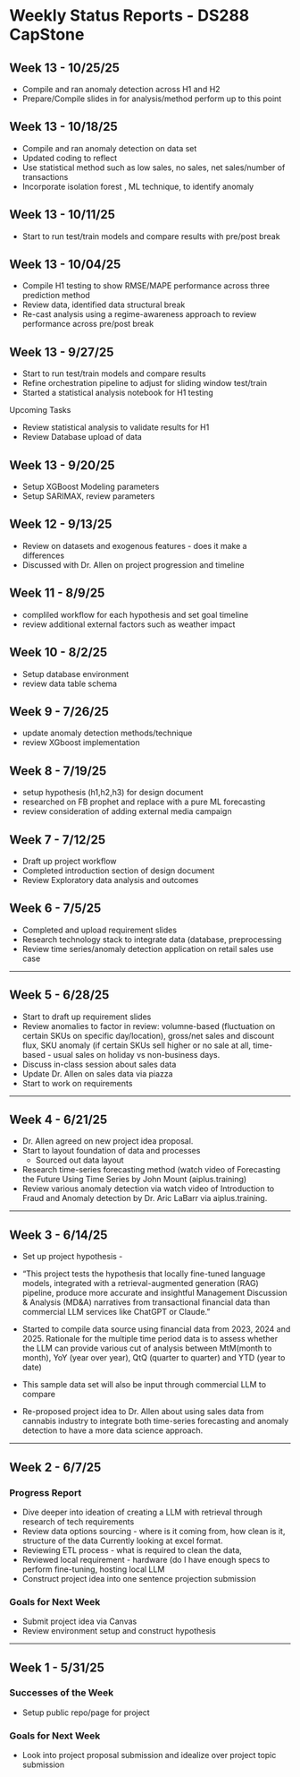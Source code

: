 # Weekly Status Reports - DS288 CapStone


## Week 13 - 10/25/25
- Compile and ran anomaly detection across H1 and H2
- Prepare/Compile slides in for analysis/method perform up to this point

## Week 13 - 10/18/25
- Compile and ran anomaly detection on data set
- Updated coding to reflect 
- Use statistical method such as low sales, no sales, net sales/number of transactions
- Incorporate isolation forest , ML technique, to identify anomaly

## Week 13 - 10/11/25
- Start to run test/train models and compare results with pre/post break

## Week 13 - 10/04/25
- Compile H1 testing to show RMSE/MAPE performance across three prediction method
- Review data, identified data structural break
- Re-cast analysis using a regime-awareness approach to review performance across pre/post break

## Week 13 - 9/27/25
- Start to run test/train models and compare results
- Refine orchestration pipeline to adjust for sliding window test/train
- Started a statistical analysis notebook for H1 testing

Upcoming Tasks

- Review statistical analysis to validate results for H1
- Review Database upload of data

## Week 13 - 9/20/25
- Setup XGBoost Modeling parameters
- Setup SARIMAX, review parameters

## Week 12 - 9/13/25
- Review on datasets and exogenous features - does it make a differences
- Discussed with Dr. Allen on project progression and timeline

## Week 11 - 8/9/25

- compliled workflow for each hypothesis and set goal timeline
- review additional external factors such as weather impact 

## Week 10 - 8/2/25

- Setup database environment 
- review data table schema

## Week 9 - 7/26/25

- update anomaly detection methods/technique
- review XGboost implementation

## Week 8 - 7/19/25

- setup hypothesis (h1,h2,h3) for design document
- researched on FB prophet and replace with a pure ML forecasting
- review consideration of adding external media campaign

## Week 7 - 7/12/25

- Draft up project workflow 
- Completed introduction section of design document
- Review Exploratory data analysis and outcomes

## Week 6 - 7/5/25

- Completed and upload requirement slides
- Research technology stack to integrate data (database, preprocessing
- Review time series/anomaly detection application on retail sales use case

-----------------------------------------------------------------------------------
## Week 5 - 6/28/25

- Start to draft up requirement slides
- Review anomalies to factor in review: volumne-based (fluctuation on certain SKUs on specific day/location), gross/net sales and discount flux, SKU anomaly (if certain SKUs sell higher or no sale at all, time-based - usual sales on holiday vs non-business days.
- Discuss in-class session about sales data
- Update Dr. Allen on sales data via piazza
- Start to work on requirements
-----------------------------------------------------------------------------------
## Week 4 - 6/21/25

- Dr. Allen agreed on new project idea proposal.
- Start to layout foundation of data and processes
  - Sourced out data layout
- Research time-series forecasting method (watch video of Forecasting the Future Using Time Series by John Mount (aiplus.training)
- Review various anomaly detection via watch video of Introduction to Fraud and Anomaly detection by Dr. Aric LaBarr via aiplus.training.
-----------------------------------------------------------------------------------
## Week 3 - 6/14/25

- Set up project hypothesis -
- “This project tests the hypothesis that locally fine-tuned language models, integrated with a retrieval-augmented generation (RAG) pipeline, produce more accurate and insightful Management Discussion & Analysis (MD&A) narratives from transactional financial data than commercial LLM services like ChatGPT or Claude.”

- Started to compile data source using financial data from 2023, 2024 and 2025.
  Rationale for the multiple time period data is to assess whether the LLM can provide various cut of analysis between MtM(month to month), YoY (year over year), QtQ (quarter to quarter) and YTD (year to date)
- This sample data set will also be input through commercial LLM to compare
- Re-proposed project idea to Dr. Allen about using sales data from cannabis industry to integrate both time-series forecasting and anomaly detection to have a more data science approach.

-----------------------------------------------------------------------------------

## Week 2 - 6/7/25

### Progress Report
- Dive deeper into ideation of creating a LLM with retrieval through research of tech requirements
- Review data options sourcing - where is it coming from, how clean is it, structure of the data
    Currently looking at excel format.
- Reviewing ETL process - what is required to clean the data, 
- Reviewed local requirement - hardware (do I have enough  specs to perform fine-tuning, hosting local LLM
- Construct project idea into one sentence projection submission

<!--### Difficulties of the Week
- [Challenges faced]   -->

### Goals for Next Week
- Submit project idea via Canvas
- Review environment setup and construct hypothesis

-----------------------------------------------------------------------------------

## Week 1 - 5/31/25

<!--### Fails of the Week
- [What didn't go as planned]-->

### Successes of the Week
- Setup public repo/page for project

<!--### Difficulties of the Week
- [Challenges faced]   -->

### Goals for Next Week
- Look into project proposal submission and idealize over project topic submission
